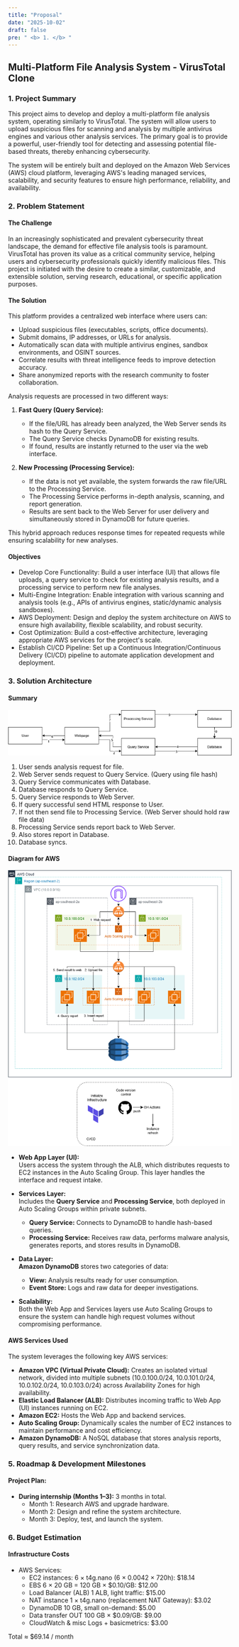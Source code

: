 ```yaml
---
title: "Proposal"
date: "2025-10-02"
draft: false
pre: " <b> 1. </b> "
---
```


## Multi-Platform File Analysis System - VirusTotal Clone

### 1. Project Summary
This project aims to develop and deploy a multi-platform file analysis system, operating similarly to VirusTotal. The system will allow users to upload suspicious files for scanning and analysis by multiple antivirus engines and various other analysis services. The primary goal is to provide a powerful, user-friendly tool for detecting and assessing potential file-based threats, thereby enhancing cybersecurity.

The system will be entirely built and deployed on the Amazon Web Services (AWS) cloud platform, leveraging AWS's leading managed services, scalability, and security features to ensure high performance, reliability, and availability.

### 2. Problem Statement
#### The Challenge
In an increasingly sophisticated and prevalent cybersecurity threat landscape, the demand for effective file analysis tools is paramount. VirusTotal has proven its value as a critical community service, helping users and cybersecurity professionals quickly identify malicious files. This project is initiated with the desire to create a similar, customizable, and extensible solution, serving research, educational, or specific application purposes.

#### The Solution
This platform provides a centralized web interface where users can:
- Upload suspicious files (executables, scripts, office documents).  
- Submit domains, IP addresses, or URLs for analysis.  
- Automatically scan data with multiple antivirus engines, sandbox environments, and OSINT sources.  
- Correlate results with threat intelligence feeds to improve detection accuracy.  
- Share anonymized reports with the research community to foster collaboration.  

Analysis requests are processed in two different ways:  

1. **Fast Query (Query Service):**  
   - If the file/URL has already been analyzed, the Web Server sends its hash to the Query Service.  
   - The Query Service checks DynamoDB for existing results.  
   - If found, results are instantly returned to the user via the web interface.  

2. **New Processing (Processing Service):**  
   - If the data is not yet available, the system forwards the raw file/URL to the Processing Service.  
   - The Processing Service performs in-depth analysis, scanning, and report generation.  
   - Results are sent back to the Web Server for user delivery and simultaneously stored in DynamoDB for future queries.  

This hybrid approach reduces response times for repeated requests while ensuring scalability for new analyses.  

#### Objectives
- Develop Core Functionality: Build a user interface (UI) that allows file uploads, a query service to check for existing analysis results, and a processing service to perform new file analyses.
- Multi-Engine Integration: Enable integration with various scanning and analysis tools (e.g., APIs of antivirus engines, static/dynamic analysis sandboxes).
- AWS Deployment: Design and deploy the system architecture on AWS to ensure high availability, flexible scalability, and robust security.
- Cost Optimization: Build a cost-effective architecture, leveraging appropriate AWS services for the project's scale.
- Establish CI/CD Pipeline: Set up a Continuous Integration/Continuous Delivery (CI/CD) pipeline to automate application development and deployment.

### 3. Solution Architecture

#### Summary

![High Level View 2](/images/high-level-view-2.drawio.png)


  1. User sends analysis request for file.
  2. Web Server sends request to Query Service. (Query using file hash)
  3. Query Service communicates with Database.
  4. Database responds to Query Service.
  5. Query Service responds to Web Server.
  6. If query successful send HTML response to User.
  7. If not then send file to Processing Service. (Web Server should hold raw file data)
  8. Processing Service sends report back to Web Server.
  9. Also stores report in Database.
  10. Database syncs.

#### Diagram for AWS

![High Level View](/images/high-level-view.drawio.png)

- **Web App Layer (UI):**  
  Users access the system through the ALB, which distributes requests to EC2 instances in the Auto Scaling Group. This layer handles the interface and request intake.  

- **Services Layer:**  
  Includes the **Query Service** and **Processing Service**, both deployed in Auto Scaling Groups within private subnets.  
  - **Query Service:** Connects to DynamoDB to handle hash-based queries.  
  - **Processing Service:** Receives raw data, performs malware analysis, generates reports, and stores results in DynamoDB.  

- **Data Layer:**  
  **Amazon DynamoDB** stores two categories of data:  
  - **View:** Analysis results ready for user consumption.  
  - **Event Store:** Logs and raw data for deeper investigations.  

- **Scalability:**  
  Both the Web App and Services layers use Auto Scaling Groups to ensure the system can handle high request volumes without compromising performance.  

#### AWS Services Used
The system leverages the following key AWS services:  

- **Amazon VPC (Virtual Private Cloud):** Creates an isolated virtual network, divided into multiple subnets (10.0.100.0/24, 10.0.101.0/24, 10.0.102.0/24, 10.0.103.0/24) across Availability Zones for high availability.  
- **Elastic Load Balancer (ALB):** Distributes incoming traffic to Web App (UI) instances running on EC2.  
- **Amazon EC2:** Hosts the Web App and backend services.  
- **Auto Scaling Group:** Dynamically scales the number of EC2 instances to maintain performance and cost efficiency.  
- **Amazon DynamoDB:** A NoSQL database that stores analysis reports, query results, and service synchronization data.  

### 5. Roadmap & Development Milestones

#### Project Plan:
- **During internship (Months 1–3):** 3 months in total.  
  - Month 1: Research AWS and upgrade hardware.  
  - Month 2: Design and refine the system architecture.  
  - Month 3: Deploy, test, and launch the system.  

### 6. Budget Estimation
#### Infrastructure Costs
- AWS Services:
    - EC2 instances:	6 × t4g.nano (6 × 0.0042 × 720h): $18.14
    - EBS	6 × 20 GB  = 120 GB × $0.10/GB:	$12.00
    - Load Balancer (ALB)	1 ALB, light traffic:	$15.00
    - NAT instance	1 × t4g.nano (replacement NAT Gateway):	$3.02
    - DynamoDB	10 GB, small on-demand:	$5.00
    - Data transfer OUT	100 GB × $0.09/GB:	$9.00
    - CloudWatch & misc	Logs + basicmetrics:	$3.00

Total		≈ $69.14 / month

